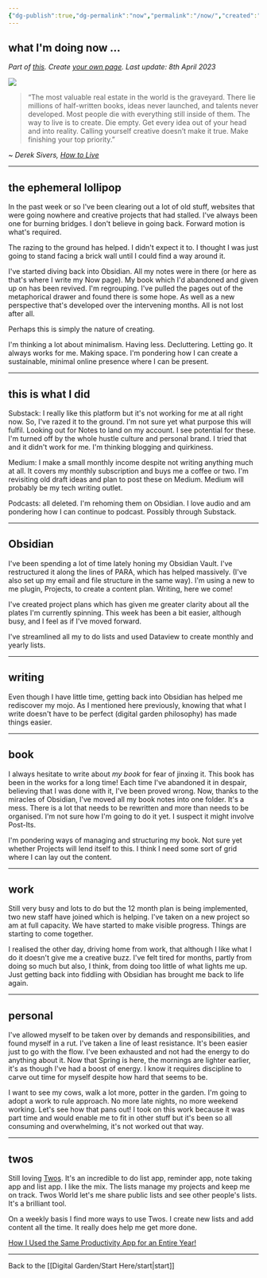 ```yaml
---
{"dg-publish":true,"dg-permalink":"now","permalink":"/now/","created":"","updated":""}
---
```



## what I'm doing now ... 

*Part of [this](https://nownownow.com/about). Create [your own page](https://nownownow.com/about). Last update: 8th April 2023*

![](https://source.unsplash.com/KjnR2yEgit0/1900x1200)

> “The most valuable real estate in the world is the graveyard. There lie millions of half-written books, ideas never launched, and talents never developed. Most people die with everything still inside of them. The way to live is to create. Die empty. Get every idea out of your head and into reality. Calling yourself creative doesn’t make it true. Make finishing your top priority.”

~ *Derek Sivers, [How to Live](https://londonwriterssalon.us4.list-manage.com/track/click?u=8b047263967451488070a8ad0&id=b1c88d16a9&e=bc5cbc9b90)*

---

## the ephemeral lollipop

In the past week or so I've been clearing out a lot of old stuff, websites that were going nowhere and creative projects that had stalled. I've always been one for burning bridges. I don't believe in going back. Forward motion is what's required. 

The razing to the ground has helped. I didn't expect it to. I thought I was just going to stand facing a brick wall until I could find a way around it.

I've started diving back into Obsidian. All my notes were in there (or here as that's where I write my Now page). My book which I'd abandoned and given up on has been revived. I'm regrouping. I've pulled the pages out of the metaphorical drawer and found there is some hope. As well as a new perspective that's developed over the intervening months. All is not lost after all.

Perhaps this is simply the nature of creating.

I'm thinking a lot about minimalism. Having less. Decluttering. Letting go. It always works for me. Making space. I'm pondering how I can create a sustainable, minimal online presence where I can be present. 

---

## this is what I did

Substack: I really like this platform but it's not working for me at all right now. So, I've razed it to the ground. I'm not sure yet what purpose this will fulfil. Looking out for Notes to land on my account. I see potential for these. I'm turned off by the whole hustle culture and personal brand. I tried that and it didn't work for me. I'm thinking blogging and quirkiness.

Medium: I make a small monthly income despite not writing anything much at all. It covers my monthly subscription and buys me a coffee or two. I'm revisiting old draft ideas and plan to post these on Medium. Medium will probably be my tech writing outlet.

Podcasts: all deleted. I'm rehoming them on Obsidian. I love audio and am pondering how I can continue to podcast. Possibly through Substack.

---

## Obsidian

I've been spending a lot of time lately honing my Obsidian Vault. I've restructured it along the lines of PARA, which has helped massively. (I've also set up my email and file structure in the same way). I'm using a new to me plugin, Projects, to create a content plan. Writing, here we come! 

I've created project plans which has given me greater clarity about all the plates I'm currently spinning. This week has been a bit easier, although busy, and I feel as if I've moved forward.

I've streamlined all my to do lists and used Dataview to create monthly and yearly lists.

---

## writing

Even though I have little time, getting back into Obsidian has helped me rediscover my mojo. As I mentioned here previously, knowing that what I write doesn't have to be perfect (digital garden philosophy) has made things easier.

---

## book

I always hesitate to write about *my book* for fear of jinxing it. This book has been in the works for a long time! Each time I've abandoned it in despair, believing that I was done with it, I've been proved wrong. Now, thanks to the miracles of Obsidian, I've moved all my book notes into one folder. It's a mess. There is a lot that needs to be rewritten and more than needs to be organised. I'm not sure how I'm going to do it yet. I suspect it might involve Post-Its.

I'm pondering ways of managing and structuring my book. Not sure yet whether Projects will lend itself to this. I think I need some sort of grid where I can lay out the content.

---

## work

Still very busy and lots to do but the 12 month plan is being implemented, two new staff have joined which is helping. I've taken on a new project so am at full capacity. We have started to make visible progress. Things are starting to come together.

I realised the other day, driving home from work, that although I like what I do it doesn't give me a creative buzz. I've felt tired for months, partly from doing so much but also, I think, from doing too little of what lights me up. Just getting back into fiddling with Obsidian has brought me back to life again.

---

## personal

I've allowed myself to be taken over by demands and responsibilities, and found myself in a rut. I've taken a line of least resistance. It's been easier just to go with the flow. I've been exhausted and not had the energy to do anything about it. Now that Spring is here, the mornings are lighter earlier, it's as though I've had a boost of energy. I know it requires discipline to carve out time for myself despite how hard that seems to be. 

I want to see my cows, walk a lot more, potter in the garden. I'm going to adopt a work to rule approach. No more late nights, no more weekend working. Let's see how that pans out! I took on this work because it was part time and would enable me to fit in other stuff but it's been so all consuming and overwhelming, it's not worked out that way. 

---

## twos

Still loving [Twos](https://www.TwosApp.com?code=nicola). It's an incredible to do list app, reminder app, note taking app and list app. I like the mix. The lists manage my projects and keep me on track. Twos World let's me share public lists and see other people's lists. It's a brilliant tool. 

On a weekly basis I find more ways to use Twos. I create new lists and add content all the time. It really does help me get more done.

[How I Used the Same Productivity App for an Entire Year!](https://medium.com/talkingtech/how-i-used-the-same-productivity-app-for-an-entire-year-41924d15028c?sk=f2ac98f5fa8523b142f915a6e1ce2af6)

---

Back to the [[Digital Garden/Start Here/start\|start]]
